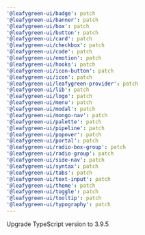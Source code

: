 ```yaml
---
'@leafygreen-ui/badge': patch
'@leafygreen-ui/banner': patch
'@leafygreen-ui/box': patch
'@leafygreen-ui/button': patch
'@leafygreen-ui/card': patch
'@leafygreen-ui/checkbox': patch
'@leafygreen-ui/code': patch
'@leafygreen-ui/emotion': patch
'@leafygreen-ui/hooks': patch
'@leafygreen-ui/icon-button': patch
'@leafygreen-ui/icon': patch
'@leafygreen-ui/leafygreen-provider': patch
'@leafygreen-ui/lib': patch
'@leafygreen-ui/logo': patch
'@leafygreen-ui/menu': patch
'@leafygreen-ui/modal': patch
'@leafygreen-ui/mongo-nav': patch
'@leafygreen-ui/palette': patch
'@leafygreen-ui/pipeline': patch
'@leafygreen-ui/popover': patch
'@leafygreen-ui/portal': patch
'@leafygreen-ui/radio-box-group': patch
'@leafygreen-ui/radio-group': patch
'@leafygreen-ui/side-nav': patch
'@leafygreen-ui/syntax': patch
'@leafygreen-ui/tabs': patch
'@leafygreen-ui/text-input': patch
'@leafygreen-ui/theme': patch
'@leafygreen-ui/toggle': patch
'@leafygreen-ui/tooltip': patch
'@leafygreen-ui/typography': patch
---
```


Upgrade TypeScript version to 3.9.5
